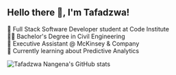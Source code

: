 ## Hello there 👋, I'm Tafadzwa!

🌱 Full Stack Software Developer student at Code Institute<br/>
👷‍♂️ Bachelor's Degree in Civil Engineering <br/>
🙂 Executive Assistant @ McKinsey & Company <br/>
🔭 Currently learning about Predictive Analytics <br/>


![Tafadzwa Nangena's GitHub stats](https://github-readme-stats.vercel.app/api?username=tafadzwamangena&show_icons=true&theme=radical)
<!--
**TafadzwaMangena/TafadzwaMangena** is a ✨ _special_ ✨ repository because its `README.md` (this file) appears on your GitHub profile.

Here are some ideas to get you started:

- 🔭 I’m currently working on ...
- 🌱 I’m currently learning ...
- 👯 I’m looking to collaborate on ...
- 🤔 I’m looking for help with ...
- 💬 Ask me about ...
- 📫 How to reach me: ...
- 😄 Pronouns: ...
- ⚡ Fun fact: ...
-->
